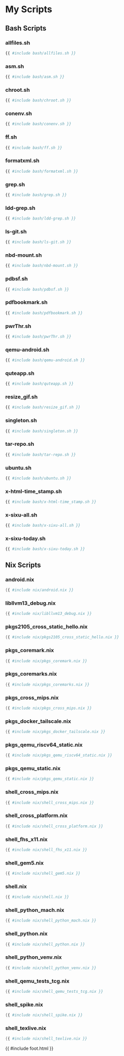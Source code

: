 # My Scripts

## Bash Scripts

### allfiles.sh

```bash
{{ #include bash/allfiles.sh }}
```

### asm.sh

```bash
{{ #include bash/asm.sh }}
```

### chroot.sh

```bash
{{ #include bash/chroot.sh }}
```

### conenv.sh

```bash
{{ #include bash/conenv.sh }}
```

### ff.sh

```bash
{{ #include bash/ff.sh }}
```

### formatxml.sh

```bash
{{ #include bash/formatxml.sh }}
```

### grep.sh

```bash
{{ #include bash/grep.sh }}
```

### ldd-grep.sh

```bash
{{ #include bash/ldd-grep.sh }}
```

### ls-git.sh

```bash
{{ #include bash/ls-git.sh }}
```

### nbd-mount.sh

```bash
{{ #include bash/nbd-mount.sh }}
```

### pdbsf.sh

```bash
{{ #include bash/pdbsf.sh }}
```

### pdfbookmark.sh

```bash
{{ #include bash/pdfbookmark.sh }}
```

### pwrThr.sh

```bash
{{ #include bash/pwrThr.sh }}
```

### qemu-android.sh

```bash
{{ #include bash/qemu-android.sh }}
```

### quteapp.sh

```bash
{{ #include bash/quteapp.sh }}
```

### resize_gif.sh

```bash
{{ #include bash/resize_gif.sh }}
```

### singleton.sh

```bash
{{ #include bash/singleton.sh }}
```

### tar-repo.sh

```bash
{{ #include bash/tar-repo.sh }}
```

### ubuntu.sh

```bash
{{ #include bash/ubuntu.sh }}
```

### x-html-time_stamp.sh

```bash
{{ #include bash/x-html-time_stamp.sh }}
```

### x-sixu-all.sh

```bash
{{ #include bash/x-sixu-all.sh }}
```

### x-sixu-today.sh

```bash
{{ #include bash/x-sixu-today.sh }}
```

## Nix Scripts

### android.nix

```nix
{{ #include nix/android.nix }}
```

### libllvm13_debug.nix

```nix
{{ #include nix/libllvm13_debug.nix }}
```

### pkgs2105_cross_static_hello.nix

```nix
{{ #include nix/pkgs2105_cross_static_hello.nix }}
```

### pkgs_coremark.nix

```nix
{{ #include nix/pkgs_coremark.nix }}
```

### pkgs_coremarks.nix

```nix
{{ #include nix/pkgs_coremarks.nix }}
```

### pkgs_cross_mips.nix

```nix
{{ #include nix/pkgs_cross_mips.nix }}
```

### pkgs_docker_tailscale.nix

```nix
{{ #include nix/pkgs_docker_tailscale.nix }}
```

### pkgs_qemu_riscv64_static.nix

```nix
{{ #include nix/pkgs_qemu_riscv64_static.nix }}
```

### pkgs_qemu_static.nix

```nix
{{ #include nix/pkgs_qemu_static.nix }}
```

### shell_cross_mips.nix

```nix
{{ #include nix/shell_cross_mips.nix }}
```

### shell_cross_platform.nix

```nix
{{ #include nix/shell_cross_platform.nix }}
```

### shell_fhs_x11.nix

```nix
{{ #include nix/shell_fhs_x11.nix }}
```

### shell_gem5.nix

```nix
{{ #include nix/shell_gem5.nix }}
```

### shell.nix

```nix
{{ #include nix/shell.nix }}
```

### shell_python_mach.nix

```nix
{{ #include nix/shell_python_mach.nix }}
```

### shell_python.nix

```nix
{{ #include nix/shell_python.nix }}
```

### shell_python_venv.nix

```nix
{{ #include nix/shell_python_venv.nix }}
```

### shell_qemu_tests_tcg.nix

```nix
{{ #include nix/shell_qemu_tests_tcg.nix }}
```

### shell_spike.nix

```nix
{{ #include nix/shell_spike.nix }}
```

### shell_texlive.nix

```nix
{{ #include nix/shell_texlive.nix }}
```
{{ #include foot.html }}
